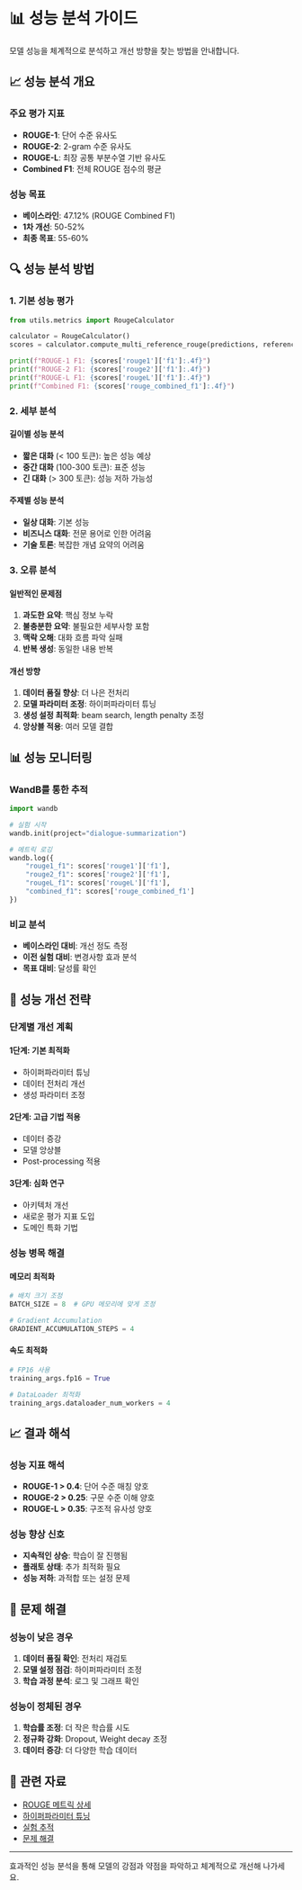 # 📊 성능 분석 가이드

모델 성능을 체계적으로 분석하고 개선 방향을 찾는 방법을 안내합니다.

## 📈 성능 분석 개요

### 주요 평가 지표
- **ROUGE-1**: 단어 수준 유사도
- **ROUGE-2**: 2-gram 수준 유사도  
- **ROUGE-L**: 최장 공통 부분수열 기반 유사도
- **Combined F1**: 전체 ROUGE 점수의 평균

### 성능 목표
- **베이스라인**: 47.12% (ROUGE Combined F1)
- **1차 개선**: 50-52%
- **최종 목표**: 55-60%

## 🔍 성능 분석 방법

### 1. 기본 성능 평가

```python
from utils.metrics import RougeCalculator

calculator = RougeCalculator()
scores = calculator.compute_multi_reference_rouge(predictions, references_list)

print(f"ROUGE-1 F1: {scores['rouge1']['f1']:.4f}")
print(f"ROUGE-2 F1: {scores['rouge2']['f1']:.4f}")
print(f"ROUGE-L F1: {scores['rougeL']['f1']:.4f}")
print(f"Combined F1: {scores['rouge_combined_f1']:.4f}")
```

### 2. 세부 분석

#### 길이별 성능 분석
- **짧은 대화** (< 100 토큰): 높은 성능 예상
- **중간 대화** (100-300 토큰): 표준 성능
- **긴 대화** (> 300 토큰): 성능 저하 가능성

#### 주제별 성능 분석
- **일상 대화**: 기본 성능
- **비즈니스 대화**: 전문 용어로 인한 어려움
- **기술 토론**: 복잡한 개념 요약의 어려움

### 3. 오류 분석

#### 일반적인 문제점
1. **과도한 요약**: 핵심 정보 누락
2. **불충분한 요약**: 불필요한 세부사항 포함
3. **맥락 오해**: 대화 흐름 파악 실패
4. **반복 생성**: 동일한 내용 반복

#### 개선 방향
1. **데이터 품질 향상**: 더 나은 전처리
2. **모델 파라미터 조정**: 하이퍼파라미터 튜닝
3. **생성 설정 최적화**: beam search, length penalty 조정
4. **앙상블 적용**: 여러 모델 결합

## 📊 성능 모니터링

### WandB를 통한 추적

```python
import wandb

# 실험 시작
wandb.init(project="dialogue-summarization")

# 메트릭 로깅
wandb.log({
    "rouge1_f1": scores['rouge1']['f1'],
    "rouge2_f1": scores['rouge2']['f1'],
    "rougeL_f1": scores['rougeL']['f1'],
    "combined_f1": scores['rouge_combined_f1']
})
```

### 비교 분석
- **베이스라인 대비**: 개선 정도 측정
- **이전 실험 대비**: 변경사항 효과 분석
- **목표 대비**: 달성률 확인

## 🎯 성능 개선 전략

### 단계별 개선 계획

#### 1단계: 기본 최적화
- 하이퍼파라미터 튜닝
- 데이터 전처리 개선
- 생성 파라미터 조정

#### 2단계: 고급 기법 적용
- 데이터 증강
- 모델 앙상블
- Post-processing 적용

#### 3단계: 심화 연구
- 아키텍처 개선
- 새로운 평가 지표 도입
- 도메인 특화 기법

### 성능 병목 해결

#### 메모리 최적화
```python
# 배치 크기 조정
BATCH_SIZE = 8  # GPU 메모리에 맞게 조정

# Gradient Accumulation
GRADIENT_ACCUMULATION_STEPS = 4
```

#### 속도 최적화
```python
# FP16 사용
training_args.fp16 = True

# DataLoader 최적화
training_args.dataloader_num_workers = 4
```

## 📈 결과 해석

### 성능 지표 해석
- **ROUGE-1 > 0.4**: 단어 수준 매칭 양호
- **ROUGE-2 > 0.25**: 구문 수준 이해 양호
- **ROUGE-L > 0.35**: 구조적 유사성 양호

### 성능 향상 신호
- **지속적인 상승**: 학습이 잘 진행됨
- **플래토 상태**: 추가 최적화 필요
- **성능 저하**: 과적합 또는 설정 문제

## 🔧 문제 해결

### 성능이 낮은 경우
1. **데이터 품질 확인**: 전처리 재검토
2. **모델 설정 점검**: 하이퍼파라미터 조정
3. **학습 과정 분석**: 로그 및 그래프 확인

### 성능이 정체된 경우
1. **학습률 조정**: 더 작은 학습률 시도
2. **정규화 강화**: Dropout, Weight decay 조정
3. **데이터 증강**: 더 다양한 학습 데이터

## 🔗 관련 자료

- [ROUGE 메트릭 상세](./rouge_metrics.md)
- [하이퍼파라미터 튜닝](../model_training/hyperparameter_tuning.md)
- [실험 추적](../experiment_management/wandb_tracking.md)
- [문제 해결](../../06_troubleshooting/README.md)

---

효과적인 성능 분석을 통해 모델의 강점과 약점을 파악하고 체계적으로 개선해 나가세요.
